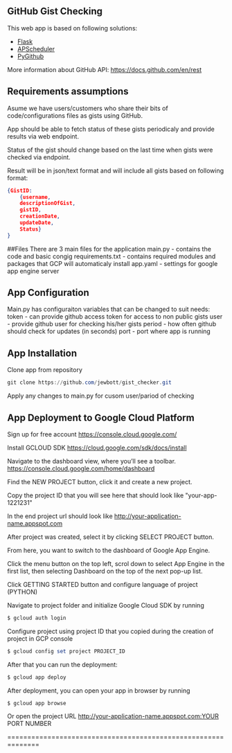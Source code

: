 ## GitHub Gist Checking
This web app is based on following solutions:

- [Flask](https://github.com/pallets/flask)
- [APScheduler](https://pypi.org/project/APScheduler/)
- [PyGithub](https://pypi.org/project/PyGithub/)


More information about GitHub API:
https://docs.github.com/en/rest

## Requirements assumptions
Asume we have users/customers who share their bits of code/configurations files as gists using GitHub.

App should be able to fetch status of these gists periodicaly and provide results via web endpoint. 

Status of the gist should change based on the last time when gists were checked via endpoint. 

Result will be in json/text format and will include all gists based on following format:
```json
{GistID:
	{username,
	descriptionOfGist,
	gistID,
	creationDate,
	updateDate,
	Status}
}
```
##Files
There are 3 main files for the application
main.py - contains the code and basic congig
requirements.txt - contains required modules and packages that GCP will automaticaly install
app.yaml - settings for google app engine server

## App Configuration
Main.py has configuraiton variables that can be changed to suit needs:
token - can provide github access token for access to non public gists
user - provide github user for checking his/her gists
period - how often github should check for updates (in seconds)
port - port where app is running


## App Installation

Clone app from repository
```powershell
git clone https://github.com/jewbott/gist_checker.git
```
Apply any changes to main.py for cusom user/pariod of checking

## App Deployment to Google Cloud Platform
Sign up for free account https://console.cloud.google.com/ 

Install GCLOUD SDK https://cloud.google.com/sdk/docs/install

Navigate to the dashboard view, where you’ll see a toolbar.
https://console.cloud.google.com/home/dashboard

Find the NEW PROJECT button, click it and create a new project. 

Copy the project ID that you will see here that should look like "your-app-1221231"

In the end project url should look like http://your-application-name.appspot.com

After project was created, select it by clicking SELECT PROJECT button.

From here, you want to switch to the dashboard of Google App Engine. 

Click the menu button on the top left, scrol down to select App Engine in the first list, then selecting Dashboard on the top of the next pop-up list.

Click GETTING STARTED button and configure language of project (PYTHON)

Navigate to project folder and initialize Google Cloud SDK by running 
```powershell
$ gcloud auth login
```

Configure project using project ID that you copied during the creation of project in GCP console
```powershell
$ gcloud config set project PROJECT_ID
```
After that you can run the deployment:

```powershell
$ gcloud app deploy
```

After deployment, you can open your app in browser by running

```powershell
$ gcloud app browse
```
Or open the project URL http://your-application-name.appspot.com:YOUR PORT NUMBER

==============================================================

